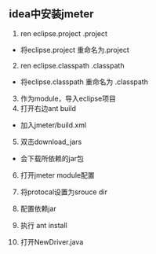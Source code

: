 ## idea中安装jmeter

1. ren eclipse.project .project
  + 将eclipse.project 重命名为.project
2. ren eclipse.classpath .classpath
  + 将eclipse.classpath 重命名为 .classpath

3. 作为module，导入eclipse项目
4. 打开右边ant build
  + 加入jmeter/build.xml
5. 双击download_jars
  + 会下载所依赖的jar包
6. 打开jmeter module配置
  
7. 将protocal设置为srouce dir

8. 配置依赖jar

9. 执行 ant install

10. 打开NewDriver.java